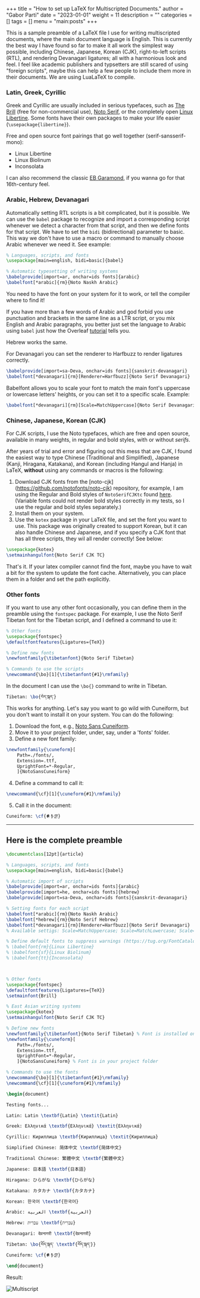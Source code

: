 +++
title = "How to set up LaTeX for Multiscripted Documents."
author = "Gabor Parti"
date = "2023-01-01"
weight = 11
description = ""
categories = []
tags = []
menu = "main:posts"
+++

This is a sample preamble of a LaTeX file I use for writing multiscripted documents, where the main document language is English. This is currently the best way I have found so far to make it all work the simplest way possible, including Chinese, Japanese, Korean (CJK), right-to-left scripts (RTL), and rendering Devanagari ligatures; all with a harmonious look and feel. I feel like academic publishers and typsetters are still scared of using "foreign scripts", maybe this can help a few people to include them more in their documents. We are using LuaLaTeX to compile.

### Latin, Greek, Cyrillic

Greek and Cyrillic are usually included in serious typefaces, such as [The Brill](https://brill.com/page/BrillFont/brill-typeface) (free for non-commercial use), [Noto Serif](https://fonts.google.com/noto/specimen/Noto+Serif), or the completely open [Linux Libertine](https://en.wikipedia.org/wiki/Linux_Libertine). Some fonts have their own packages to make your life easier (`\usepackage{libertine}`).

Free and open source font pairings that go well together (serif-sansserif-mono):

* Linux Libertine 
* Linux Biolinum
* Inconsolata

I can also recommend the classic [EB Garamond](https://en.wikipedia.org/wiki/EB_Garamond), if you wanna go for that 16th-century feel.

### Arabic, Hebrew, Devanagari

Automatically setting RTL scripts is a bit complicated, but it is possible. We can use the `babel` package to recognize and import a corresponding script whenever we detect a character from that script, and then we define fonts for that script. We have to set the `bidi` (bidirectional) parameter to basic. This way we don't have to use a macro or command to manually choose Arabic whenever we need it. See example:

```latex
% Languages, scripts, and fonts
\usepackage[main=english, bidi=basic]{babel}

% Automatic typesetting of writing systems
\babelprovide[import=ar, onchar=ids fonts]{arabic}
\babelfont[*arabic]{rm}{Noto Naskh Arabic}
```

You need to have the font on your system for it to work, or tell the compiler where to find it!

If you have more than a few words of Arabic and god forbid you use punctuation and brackets in the same line as a LTR script, or you mix English and Arabic paragraphs, you better just set the language to Arabic using `babel` just how the Overleaf [tutorial](https://www.overleaf.com/learn/latex/Multilingual_typesetting_on_Overleaf_using_babel_and_fontspec) tells you. 

Hebrew works the same.

For Devanagari you can set the renderer to Harfbuzz to render ligatures correctly.

```latex
\babelprovide[import=sa-Deva, onchar=ids fonts]{sanskrit-devanagari}
\babelfont[*devanagari]{rm}[Renderer=Harfbuzz]{Noto Serif Devanagari}
```

Babelfont allows you to scale your font to match the main font's uppercase or lowercase letters' heights, or you can set it to a specific scale. Example:

```latex
\babelfont[*devanagari]{rm}[Scale=MatchUppercase]{Noto Serif Devanagari}
```

### Chinese, Japanese, Korean (CJK)

For CJK scripts, I use the Noto typefaces, which are free and open source, available in many weights, in regular and bold styles, with or without *serifs*. 

After years of trial and error and figuring out this mess that are CJK, I found the easiest way to type Chinese (Traditional and Simplified), Japanese (Kanji, Hiragana, Katakana), and Korean (including Hangul and Hanja) in LaTeX, **without** using any commands or macros is the following:

1. Download CJK fonts from the [noto-cjk] (https://github.com/notofonts/noto-cjk) repository, for example, I am using the Regular and Bold styles of `NotoSerifCJKtc` found [here](https://github.com/notofonts/noto-cjk/tree/main/Serif/OTF/TraditionalChinese). (Variable fonts could not render bold styles correctly in my tests, so I use the regular and bold styles separately.)
2. Install them on your system.
3. Use the `kotex` package in your LaTeX file, and set the font you want to use. This package was originally created to support Korean, but it can also handle Chinese and Japanese, and if you specify a CJK font that has all three scripts, they wil all render correctly! See below:

```latex
\usepackage{kotex}
\setmainhangulfont{Noto Serif CJK TC}
```

That's it. If your latex compiler cannot find the font, maybe you have to wait a bit for the system to update the font cache. Alternatively, you can place them in a folder and set the path explicitly.

### Other fonts

If you want to use any other font occasionally, you can define them in the preamble using the `fontspec` package. For example, I use the Noto Serif Tibetan font for the Tibetan script, and I defined a command to use it:

```latex
% Other fonts
\usepackage{fontspec}
\defaultfontfeatures{Ligatures={TeX}}

% Define new fonts
\newfontfamily{\tibetanfont}{Noto Serif Tibetan}

% Commands to use the scripts
\newcommand{\bo}[1]{\tibetanfont{#1}\rmfamily}
```

In the document I can use the `\bo{}` command to write in Tibetan.

```latex
Tibetan: \bo{བོད་སྐད་}
```

This works for anything. Let's say you want to go wild with Cuneiform, but you don't want to install it on your system. You can do the following:

1. Download the font, e.g., [Noto Sans Cuneiform](https://fonts.google.com/noto/specimen/Noto+Sans+Cuneiform).
2. Move it to your project folder, under, say, under a 'fonts' folder.
3. Define a new font family:

```latex
\newfontfamily{\cuneform}[
    Path=./fonts/,
    Extension=.ttf,
    UprightFont=*-Regular,
    ]{NotoSansCuneiform}
```

4. Define a command to call it:

```latex
\newcommand{\cf}[1]{\cuneform{#1}\rmfamily}
```
5. Call it in the document:

```latex
Cuneiform: \cf{𒀭𒊩𒆪}
```

***

## Here is the complete preamble

```latex
\documentclass[12pt]{article}

% Languages, scripts, and fonts
\usepackage[main=english, bidi=basic]{babel}

% Automatic import of scripts
\babelprovide[import=ar, onchar=ids fonts]{arabic}
\babelprovide[import=he, onchar=ids fonts]{hebrew}
\babelprovide[import=sa-Deva, onchar=ids fonts]{sanskrit-devanagari}

% Setting fonts for each script
\babelfont[*arabic]{rm}{Noto Naskh Arabic}
\babelfont[*hebrew]{rm}{Noto Serif Hebrew}
\babelfont[*devanagari]{rm}[Renderer=Harfbuzz]{Noto Serif Devanagari} 
% Available settigs: Scale=MatchUppercase; Scale=MatchLowercase; Scale=1.0; Language=Default

% Define default fonts to suppress warnings (https://tug.org/FontCatalogue/)
% \babelfont{rm}{Linux Libertine}
% \babelfont{sf}{Linux Biolinum}
% \babelfont{tt}{Inconsolata}



% Other fonts
\usepackage{fontspec}
\defaultfontfeatures{Ligatures={TeX}}
\setmainfont{Brill}

% East Asian writing systems
\usepackage{kotex}
\setmainhangulfont{Noto Serif CJK TC}

% Define new fonts
\newfontfamily{\tibetanfont}{Noto Serif Tibetan} % Font is installed on your system
\newfontfamily{\cuneform}[
    Path=./fonts/,
    Extension=.ttf,
    UprightFont=*-Regular,
    ]{NotoSansCuneiform} % Font is in your project folder

% Commands to use the fonts
\newcommand{\bo}[1]{\tibetanfont{#1}\rmfamily}
\newcommand{\cf}[1]{\cuneform{#1}\rmfamily}

\begin{document}

Testing fonts...

Latin: Latin \textbf{Latin} \textit{Latin} 

Greek: Ελληνικά \textbf{Ελληνικά} \textit{Ελληνικά}

Cyrillic: Кириллица \textbf{Кириллица} \textit{Кириллица}

Simplified Chinese: 简体中文 \textbf{简体中文}

Traditional Chinese: 繁體中文 \textbf{繁體中文}

Japanese: 日本語 \textbf{日本語} 

Hiragana: ひらがな \textbf{ひらがな} 

Katakana: カタカナ \textbf{カタカナ}

Korean: 한국어 \textbf{한국어}

Arabic: العربية \textbf{العربية}

Hebrew: עִבְרִית \textbf{עִבְרִית}

Devanagari: देवनागरी \textbf{देवनागरी}

Tibetan: \bo{བོད་སྐད་ \textbf{བོད་སྐད་}}

Cuneiform: \cf{𒀭𒊩𒆪}

\end{document}
```

Result:

![Multiscript](/images/multiscript.png)
